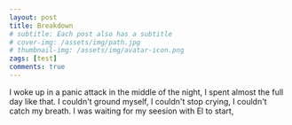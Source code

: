 ```yaml
---
layout: post
title: Breakdown
# subtitle: Each post also has a subtitle
# cover-img: /assets/img/path.jpg
# thumbnail-img: /assets/img/avatar-icon.png
zags: [test]
comments: true
---
```


I woke up in a panic attack in the middle of the night, I spent almost the full day like that. I couldn't ground myself, I couldn't stop crying, I couldn't catch my breath. I was waiting for my seesion with El to start,  

